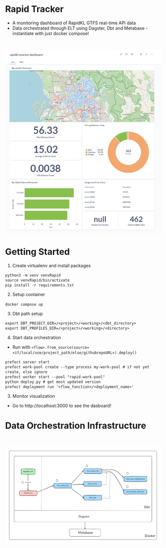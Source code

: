 # Rapid Tracker

- A monitoring dashboard of RapidKL GTFS real-time API data  
- Data orchestrated through ELT using Dagster, Dbt and Metabase - instantiate with just docker compose!

<br>

![image](image.PNG)

# Getting Started

1. Create virtualenv and install packages
```
python3 -m venv venvRapid
source venvRapid/bin/activate
pip install -r requirements.txt
```

2. Setup container 

`docker compose up`

3. Dbt path setup

```
export DBT_PROJECT_DIR=/<project>/<working>/<dbt_directory>
export DBT_PROFILES_DIR=/<project>/<working>/<directory>
```

4. Start data orchestration

- Run with `<flow>.from_source(source=<if/local/use/project_path/else/githubrepoURL>).deploy()`
```
prefect server start 
prefect work-pool create --type process my-work-pool # if not yet create, else ignore
prefect worker start --pool "rapid-work-pool"
python deploy.py # get most updated version
prefect deployment run '<flow_function>/<deployment_name>'
```

3. Monitor visualization

- Go to http://localhost:3000 to see the dasboard!


# Data Orchestration Infrastructure

<br>

![infra](infra.PNG)